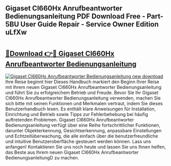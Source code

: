 ## Gigaset Cl660Hx Anrufbeantworter Bedienungsanleitung PDF Download Free - Part-5BU User Guide Repair - Service Owner Edition uLfXw

# <h2><a href="http://df5m61h.blite.top/?on=Gigaset+Cl660Hx+Anrufbeantworter+Bedienungsanleitung">🔗Download 👉🔴 Gigaset Cl660Hx Anrufbeantworter Bedienungsanleitung</a></h2>

[![Gigaset Cl660Hx Anrufbeantworter Bedienungsanleitung new download](https://i.imgur.com/lujVjoI.png)](http://df5m61h.blite.top/?on=Gigaset+Cl660Hx+Anrufbeantworter+Bedienungsanleitung)
Ihre Reise beginnt hier Dieses Handbuch markiert den Beginn Ihrer Reise mit Ihrem neuen Gigaset Cl660Hx Anrufbeantworter Bedienungsanleitung und führt Sie zu erfolgreichem Betrieb und Freude. Bevor Sie Ihr Gigaset Cl660Hx Anrufbeantworter Bedienungsanleitung verwenden, machen Sie sich bitte mit seinen Funktionen und Merkmalen vertraut, indem Sie dieses Benutzerhandbuch lesen. Es enthält klare Anweisungen für Installation, Einrichtung und Betrieb sowie Tipps zur Fehlerbehebung bei häufig auftretenden Problemen. Gigaset Cl660Hx Anrufbeantworter Bedienungsanleitung verfügt über eine Reihe fortschrittlicher Funktionen, darunter Objekterkennung, Gesichtserkennung, anpassbare Einstellungen und Echtzeitüberwachung, die alle einfach über die benutzerfreundliche und intuitive Benutzeroberfläche gesteuert werden können. Lass uns anfangen! Kontaktieren Sie uns noch heute und lassen Sie uns Ihnen helfen, das Beste aus Ihrem neuen Gigaset Cl660Hx Anrufbeantworter BedienungsanleitungD zu machen.
